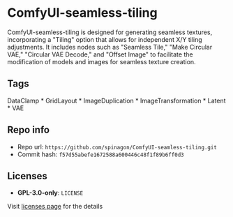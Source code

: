 # ComfyUI-seamless-tiling
ComfyUI-seamless-tiling is designed for generating seamless textures, incorporating a "Tiling" option that allows for independent X/Y tiling adjustments. It includes nodes such as "Seamless Tile," "Make Circular VAE," "Circular VAE Decode," and "Offset Image" to facilitate the modification of models and images for seamless texture creation.

## Tags
DataClamp * GridLayout * ImageDuplication * ImageTransformation * Latent * VAE

## Repo info
- Repo url: `https://github.com/spinagon/ComfyUI-seamless-tiling.git`
- Commit hash: `f57d55abefe1672588a600446c48f1f89b6ff0d3`

## Licenses
- **GPL-3.0-only**: `LICENSE`

Visit [licenses page](licenses.md) for the details
